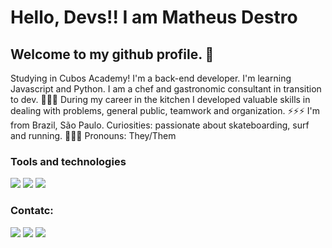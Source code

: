 # Hello, Devs!! I am Matheus Destro
## Welcome to my github profile. 👋 

Studying in Cubos Academy! I'm a back-end developer.
I'm learning Javascript and Python.
I am a chef and gastronomic consultant in transition to dev. 👨‍🍳🔪
During my career in the kitchen I developed valuable skills in dealing with problems, general public, teamwork and organization. ⚡⚡⚡
I'm from Brazil, São Paulo.
Curiosities: passionate about skateboarding, surf and running. 🏃🏃🏃
Pronouns: They/Them

### Tools and technologies
<div>
<img src="https://cdn.jsdelivr.net/gh/devicons/devicon/icons/css3/css3-original.svg" witdh="100px" />
<img src="https://cdn.jsdelivr.net/gh/devicons/devicon/icons/html5/html5-original-wordmark.svg" witdh="100px" />
<i class="devicon-javascript-plain colored" witdh="100px"  ></i>
<img src="https://cdn.jsdelivr.net/gh/devicons/devicon/icons/premierepro/premierepro-original.svg" witdh="100px"  />
</div>

### Contatc:
<div>
<a href="https://www.instagram.com/theus._rocha/" target="_blank"><img loading="lazy" src="https://img.shields.io/badge/-Instagram-%23E4405F?style=for-the-badge&logo=instagram&logoColor=white" target="_blank"></a>
<a href="https://www.linkedin.com/in/matheus-destro-3b4a39155/" target="_blank"><img loading="lazy" src="https://img.shields.io/badge/-LinkedIn-%230077B5?style=for-the-badge&logo=linkedin&logoColor=white" target="_blank"></a>
<a href = "destro157@gmail.com"><img loading="lazy" src="https://img.shields.io/badge/Gmail-D14836?style=for-the-badge&logo=gmail&logoColor=white" target="_blank"></a>  
</div>




<!--
**Destrinn/Destrinn** is a ✨ _special_ ✨ repository because its `README.md` (this file) appears on your GitHub profile.

Here are some ideas to get you started:

- 🔭 I’m currently working on ...
- 🌱 I’m currently learning ...
- 👯 I’m looking to collaborate on ...
- 🤔 I’m looking for help with ...
- 💬 Ask me about ...
- 📫 How to reach me: ...
- 😄 Pronouns: ...
- ⚡ Fun fact: ...
-->
